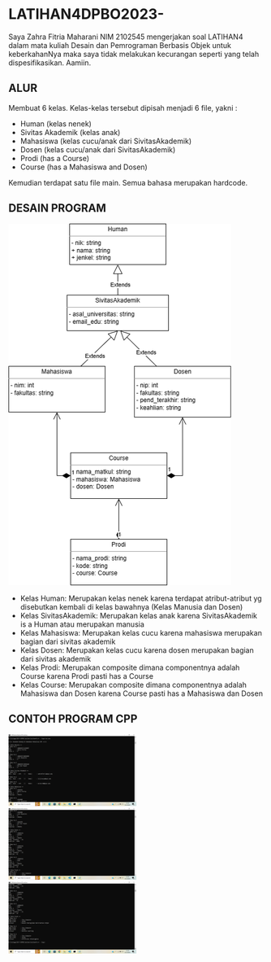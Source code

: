 # LATIHAN4DPBO2023-

Saya Zahra Fitria Maharani NIM 2102545 mengerjakan soal LATIHAN4 dalam mata kuliah Desain dan Pemrograman Berbasis Objek untuk keberkahanNya maka saya tidak melakukan kecurangan seperti yang telah dispesifikasikan. Aamiin.

## ALUR

Membuat 6 kelas. Kelas-kelas tersebut dipisah menjadi 6 file, yakni :
- Human (kelas nenek)
- Sivitas Akademik (kelas anak)
- Mahasiswa (kelas cucu/anak dari SivitasAkademik)
- Dosen (kelas cucu/anak dari SivitasAkademik)
- Prodi (has a Course)
- Course (has a Mahasiswa and Dosen)

Kemudian terdapat satu file main. Semua bahasa merupakan hardcode.

## DESAIN PROGRAM
![image.png](https://github.com/zahraftrm/LATIHAN4DPBO2023-/blob/main/desain.png)

- Kelas Human: Merupakan kelas nenek karena terdapat atribut-atribut yg disebutkan kembali di kelas bawahnya (Kelas Manusia dan Dosen)
- Kelas SivitasAkademik: Merupakan kelas anak karena SivitasAkademik is a Human atau merupakan manusia
- Kelas Mahasiswa: Merupakan kelas cucu karena mahasiswa merupakan bagian dari sivitas akademik
- Kelas Dosen: Merupakan kelas cucu karena dosen merupakan bagian dari sivitas akademik
- Kelas Prodi: Merupakan composite dimana componentnya adalah Course karena Prodi pasti has a Course 
- Kelas Course: Merupakan composite dimana componentnya adalah Mahasiswa dan Dosen karena Course pasti has a Mahasiswa dan Dosen 

## CONTOH PROGRAM CPP
<img src="https://github.com/zahraftrm/LATIHAN4DPBO2023-/blob/main/CPP/Screenshot%20(1125).png" width=50% height=50%>
<img src="https://github.com/zahraftrm/LATIHAN4DPBO2023-/blob/main/CPP/Screenshot%20(1126).png" width=50% height=50%>
<img src="https://github.com/zahraftrm/LATIHAN4DPBO2023-/blob/main/CPP/Screenshot%20(1127).png" width=50% height=50%>
